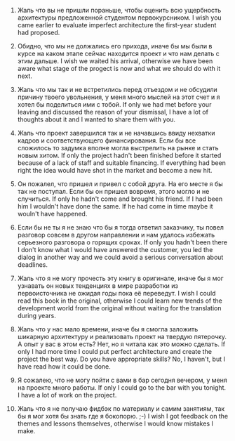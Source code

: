 1. Жаль что вы не пришли пораньше, чтобы оценить всю ущербность архитектуры предложенной студентом первокурсником.
I wish you came earlier to evaluate imperfect architecture the first-year student had proposed.

2. Обидно, что мы не должались его прихода, иначе бы мы были в курсе на каком этапе сейчас находится проект и что нам делать с этим дальше.
I wish we waited his arrival, otherwise we have been aware what stage of the progect is now and what we should do with it next.

3. Жаль что мы так и не встретились перед отъездом и не обсудили причину твоего увольнения, у меня много мыслей на этот счет и я хотел бы поделиться ими с тобой.
If only we had met before your leaving and discussed the reason of your dismissal, I have a lot of thoughts about it and I wanted to share them with you. 

4. Жаль что проект завершился так и не начавшись ввиду нехватки кадров и соответствующего финансирования. Если бы все сложилось то задумка вполне могла выстрелить на рынке и стать новым хитом.
If only the project hadn't been finished before it started because of a lack of staff and suitable financing. If everything had been right the idea would have shot in the market and become a new hit.    

5. Он пожалел, что пришел и привел с собой друга. На его месте я бы так не поступал. Если бы он пришел вовремя, этого могло и не случиться.
If only he hadn't come and brought his friend. If I had been him I wouldn't have done the same. If he had come in time maybe it wouln't have happened.   

6. Если бы не ты я не знаю что бы я тогда ответил заказчику, ты повел разговор совсем в другом направлении и нам удалось избежать серьезного разговора о горящих сроках.
If only you hadn't been there I don't know what I would have answered the customer, you led the dialog in another way and we could avoid a serious conversation about deadlines.  

7. Жаль что я не могу прочесть эту книгу в оригинале, иначе бы я мог узнавать он новых тенденциях в мире разработки из первоисточника не ожидая годы пока её переведут.
I wish I could read this book in the original, otherwise I could learn new trends of the development world from the original without waiting for the translation during years. 

8. Жаль что у нас мало времени, иначе бы я смогла заложить шикарную архитектуру и реализовать проект на твердую пятерочку. А опыт у вас в этом есть? Нет, но я читала как это можно сделать.
If only I had more time I could put perfect architecture and create the project the best way. Do you have appropriate skills? No, I haven't, but I have read how it could be done.

9. Я сожалею, что не могу пойти с вами в бар сегодня вечером, у меня на проекте много работы.
If only I could go to the bar with you tonight. I have a lot of work on the project. 

10. Жаль что я не получаю фидбэк по материалу и самим занятиям, так бы я мог хотя бы знать где я бокопорю. ;-)
I wish I got feedback on the themes and lessons themselves, otherwise I would know mistakes I make.